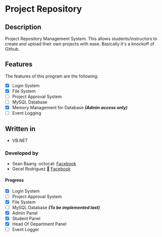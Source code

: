 # Project Repository

## Description
Project Repository Management System. This allows students/instructors
to create and upload their own projects with ease. Basically it's a knockoff
of Github.

## Features
The features of this program are the following:
- [X] Login System
- [X] File System
- [ ] Project Approval System
- [ ] MySQL Database
- [X] Memory Management for Database ***(Admin access only)***
- [ ] Event Logging

## Written in
- VB.NET

### Developed by
- Sean Baang :octocat: [Facebook](https://www.facebook.com/m0L3cul3)
- Gecel Rodriguez :metal: [Facebook](https://www.facebook.com/CeonRz)

#### Progress
- [X] Login System
- [ ] Project Approval System
- [X] File System
- [ ] MySQL Database ***(To be implemented last)***
- [X] Admin Panel
- [X] Student Panel
- [X] Head Of Department Panel
- [ ] Event Logger
